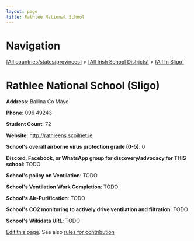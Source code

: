```yaml
---
layout: page
title: Rathlee National School
---
```

# Navigation

[[All countries/states/provinces]](../../..) > [[All Irish School Districts]](../..) > [[All In Sligo]](..)

# Rathlee National School (Sligo)

**Address**: Ballina Co Mayo

**Phone**: 096 49243

**Student Count**: 72

**Website**: <http://rathleens.scoilnet.ie>

**School's overall airborne virus protection grade (0-5)**: 0

**Discord, Facebook, or WhatsApp group for discovery/advocacy for THIS school**: TODO

**School's policy on Ventilation**: TODO

**School's Ventilation Work Completion**: TODO

**School's Air-Purification**: TODO

**School's CO2 monitoring to actively drive ventilation and filtration**: TODO

**School's Wikidata URL**: TODO


[Edit this page](https://github.com/ventilate-schools/Ireland/edit/main/./Sligo/Rathlee_National_School.md). See also [rules for contribution](../../../contribution-rules/)
